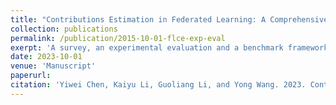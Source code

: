 ```yaml
---
title: "Contributions Estimation in Federated Learning: A Comprehensive Experimental Evaluation"
collection: publications
permalink: /publication/2015-10-01-flce-exp-eval
exerpt: 'A survey, an experimental evaluation and a benchmark framework.'
date: 2023-10-01
venue: 'Manuscript'
paperurl:
citation: 'Yiwei Chen, Kaiyu Li, Guoliang Li, and Yong Wang. 2023. Contributions Estimation in Federated Learning: A Comprehensive Experimental Evaluation. <i>Manuscript</i> (2023).'
---
```


<div style="display:none">
title: "Paper Title Number 3"
collection: publications
permalink: /publication/2015-10-01-paper-title-number-3
excerpt: 'This paper is about the number 3. The number 4 is left for future work.'
date: 2015-10-01
venue: 'Journal 1'
paperurl: 'http://academicpages.github.io/files/paper3.pdf'
citation: 'Your Name, You. (2015). &quot;Paper Title Number 3.&quot; <i>Journal 1</i>. 1(3).'
---
This paper is about the number 3. The number 4 is left for future work.

[Download paper here](http://academicpages.github.io/files/paper3.pdf)

Recommended citation: Your Name, You. (2015). "Paper Title Number 3." <i>Journal 1</i>. 1(3).
</div>

